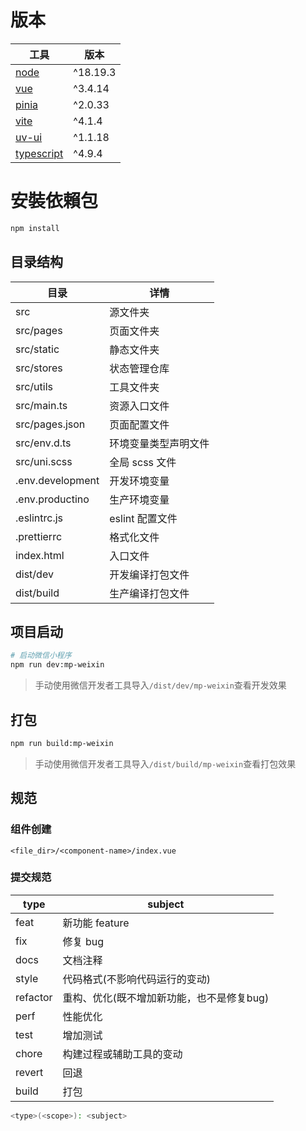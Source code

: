 # 版本

| 工具                                               | 版本     |
| -------------------------------------------------- | -------- |
| [node](https://nodejs.org/)                        | ^18.19.3 |
| [vue](https://cn.vuejs.org/)                       | ^3.4.14  |
| [pinia](https://pinia.vuejs.org/)                  | ^2.0.33  |
| [vite](https://cn.vitejs.dev)                      | ^4.1.4   |
| [uv-ui](https://www.uvui.cn/components/intro.html) | ^1.1.18  |
| [typescript](https://www.typescriptlang.org/)      | ^4.9.4   |

# 安裝依賴包

```sh
npm install
```

## 目录结构

| 目录             | 详情                 |
| ---------------- | -------------------- |
| src              | 源文件夹             |
| src/pages        | 页面文件夹           |
| src/static       | 静态文件夹           |
| src/stores       | 状态管理仓库         |
| src/utils        | 工具文件夹           |
| src/main.ts      | 资源入口文件         |
| src/pages.json   | 页面配置文件         |
| src/env.d.ts     | 环境变量类型声明文件 |
| src/uni.scss     | 全局 scss 文件       |
| .env.development | 开发环境变量         |
| .env.productino  | 生产环境变量         |
| .eslintrc.js     | eslint 配置文件      |
| .prettierrc      | 格式化文件           |
| index.html       | 入口文件             |
| dist/dev         | 开发编译打包文件     |
| dist/build       | 生产编译打包文件     |

## 项目启动

```sh
# 启动微信小程序
npm run dev:mp-weixin
```

> 手动使用微信开发者工具导入`/dist/dev/mp-weixin`查看开发效果

## 打包

```sh
npm run build:mp-weixin
```

> 手动使用微信开发者工具导入`/dist/build/mp-weixin`查看打包效果

## 规范

### 组件创建

```
<file_dir>/<component-name>/index.vue
```

### 提交规范

| type     | subject                                   |
| -------- | ----------------------------------------- |
| feat     | 新功能 feature                            |
| fix      | 修复 bug                                  |
| docs     | 文档注释                                  |
| style    | 代码格式(不影响代码运行的变动)            |
| refactor | 重构、优化(既不增加新功能，也不是修复bug) |
| perf     | 性能优化                                  |
| test     | 增加测试                                  |
| chore    | 构建过程或辅助工具的变动                  |
| revert   | 回退                                      |
| build    | 打包                                      |

```sh
<type>(<scope>): <subject>
```
